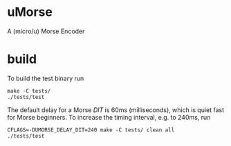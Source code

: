 # uMorse
A (micro/u) Morse Encoder

# build

To build the test binary run

```
make -C tests/
./tests/test
```

The default delay for a Morse *DIT* is 60ms (milliseconds), which is quiet fast
for Morse beginners. To increase the timing interval, e.g. to 240ms, run

```
CFLAGS=-DUMORSE_DELAY_DIT=240 make -C tests/ clean all
./tests/test
```
